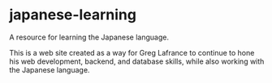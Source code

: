 # japanese-learning
A resource for learning the Japanese language.

This is a web site created as a way for Greg Lafrance to continue to hone his web development, backend, and database skills, while also working with the Japanese language.
